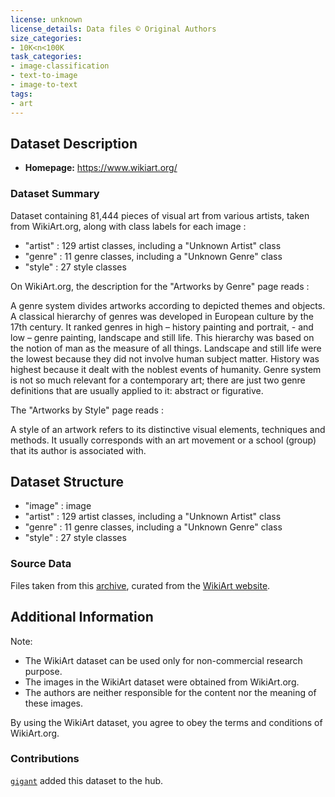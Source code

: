 ```yaml
---
license: unknown
license_details: Data files © Original Authors
size_categories:
- 10K<n<100K
task_categories:
- image-classification
- text-to-image
- image-to-text
tags:
- art
---
```


## Dataset Description

- **Homepage:** https://www.wikiart.org/

### Dataset Summary

Dataset containing 81,444 pieces of visual art from various artists, taken from WikiArt.org,
along with class labels for each image :

* "artist" : 129 artist classes, including a "Unknown Artist" class
* "genre" : 11 genre classes, including a "Unknown Genre" class
* "style" : 27 style classes

On WikiArt.org, the description for the "Artworks by Genre" page reads :

A genre system divides artworks according to depicted themes and objects. A classical hierarchy of genres was developed in European culture by the 17th century. It ranked genres in high – history painting and portrait, - and low – genre painting, landscape and still life. This hierarchy was based on the notion of man as the measure of all things. Landscape and still life were the lowest because they did not involve human subject matter. History was highest because it dealt with the noblest events of humanity. Genre system is not so much relevant for a contemporary art; there are just two genre definitions that are usually applied to it: abstract or figurative.

The "Artworks by Style" page reads :

A style of an artwork refers to its distinctive visual elements, techniques and methods. It usually corresponds with an art movement or a school (group) that its author is associated with.

## Dataset Structure

* "image" : image
* "artist" : 129 artist classes, including a "Unknown Artist" class
* "genre" : 11 genre classes, including a "Unknown Genre" class
* "style" : 27 style classes

### Source Data

Files taken from this [archive](https://archive.org/download/wikiart-dataset/wikiart.tar.gz), curated from the [WikiArt website](https://www.wikiart.org/).

## Additional Information

Note:

* The WikiArt dataset can be used only for non-commercial research purpose.
* The images in the WikiArt dataset were obtained from WikiArt.org.
* The authors are neither responsible for the content nor the meaning of these images.

By using the WikiArt dataset, you agree to obey the terms and conditions of WikiArt.org.

### Contributions

[`gigant`](https://huggingface.co/gigant) added this dataset to the hub.